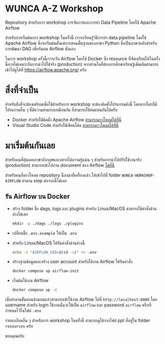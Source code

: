 # WUNCA A-Z Workshop
Repository สำหรับการ workshop การจัดการและการทำ Data Pipeline โดยใช้ Apache Airflow

สำหรับการเริ่มต้นการ workshop ในครั้งนี้ เราจะเรียนรู้วิธีการทำ data pipeline โดยใช้ Apache Airflow ซึ่งจะเริ่มต้นตั้งแต่การสอนพื้นฐานของภาษา Python ซึ่งเป็นภาษาหลักสำหรับการพัฒนา DAG เพื่อรันบน Airflow นั่นเอง

ในการ workshop ครั้งนี้เราจะรับ Airflow โดยใช้ Docker ซึ่ง resource ที่จัดเตรียมให้ในครั้งนี้อาจไม่เหมาะกับการนำไปใช้จริง (production) หากท่านใดที่ต้องการศึกษาเรียนรู้เพิ่มเติมสามารถเข้าไปดูได้ที่ https://airflow.apache.org/ ครับ

# สิ่งที่จำเป็น

สำหรับสิ่งที่จะต้องเตรียมเพื่อใช้สำหรับการ workshop จะต้องติดตั้งโปรแกรมดังนี้ โดยหากใครที่มีโปรแกรมอื่น ๆ ที่มีความสามารถเหมือนกัน ก็สามารถใช้ทดแทนกันได้ครับ

- Docker สำหรับใช้ติดตั้ง Apache Airflow [สามารถดาวโหลดได้ที่นี่](https://docs.docker.com/get-docker/)
- Visual Studio Code สำหรับใช้เขียนโค้ด [สามารถดาวโหลดได้ที่นี่](https://code.visualstudio.com/download)

# มาเริ่มต้นกันเลย

สำหรับคนที่คุ้นเคยภาษาอังกฤษและอยากได้ความรู้แน่น ๆ สำหรับการนำไปปรับใช้งานจริง (production) สามารถเข้าไปอ่าน document ของ Airflow [ได้ที่นี่](https://airflow.apache.org/docs/apache-airflow/stable/index.html)

สำหรับคนที่ดาวโหลด repository นี้ลงมาที่เครื่องแล้ว.ให้เข้าไปที่ folder `WUNCA-WORKSHOP-AIRFLOW` ทำตาม step ต่อจากนี้ได้เลย

## รัน Airflow บน Docker
- สร้าง folder ชื่อ dags, logs และ plugins สำหรับ Linux/MacOS สามารถใช้คำสั่งด้านล่างได้เลย

    ```bash
    mkdir -p ./dags ./logs ./plugins
    ```

- เปลี่ยนชื่อ `.env.example` ให้เป็น `.env`

- สำหรับ Linux/MacOS ให้รันคำสั่งด้านล่างนี้

    ```bash
    echo -e "AIRFLOW_UID=$(id -u)" >> .env
    ```

- สร้างฐานข้อมูลและสร้าง user account สำหรับใช้งาน Airflow ให้รันคำสั่ง

    ```bash
    docker compose up airflow-init
    ```

- เริ่มต้นใช้งาน Airflow

    ```bash
    docker compose up -d
    ```

เมื่อทำตามขั้นตอนด้านบนแล้วสามารถเข้าใช้งาน Airflow ได้ที่ `http://localhost:8080` โดย username สำหรับ login ใช้งานนั้นจะใช้เป็น `airflow` และ password `airflow` หรือที่กำหนดไว้ในไฟล์ `.env`

รายละเอียดอื่น ๆ สำหรับการ workshop ในครั้งนี้ สามารถดูได้จากไฟล์ ppt ที่อยู่ใน folder `resources` ครับ

ขอบคุณครับ
